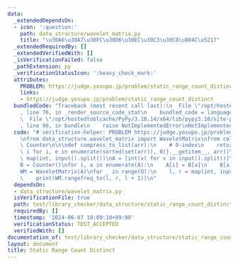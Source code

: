 ```yaml
---
data:
  _extendedDependsOn:
  - icon: ':question:'
    path: data_structure/wavelet_matrix.py
    title: "\u30A6\u30A7\u30FC\u30D6\u30EC\u30C3\u30C8\u884C\u5217"
  _extendedRequiredBy: []
  _extendedVerifiedWith: []
  _isVerificationFailed: false
  _pathExtension: py
  _verificationStatusIcon: ':heavy_check_mark:'
  attributes:
    PROBLEM: https://judge.yosupo.jp/problem/static_range_count_distinct
    links:
    - https://judge.yosupo.jp/problem/static_range_count_distinct
  bundledCode: "Traceback (most recent call last):\n  File \"/opt/hostedtoolcache/PyPy/3.10.14/x64/lib/pypy3.10/site-packages/onlinejudge_verify/documentation/build.py\"\
    , line 76, in _render_source_code_stat\n    bundled_code = language.bundle(\n\
    \  File \"/opt/hostedtoolcache/PyPy/3.10.14/x64/lib/pypy3.10/site-packages/onlinejudge_verify/languages/python.py\"\
    , line 96, in bundle\n    raise NotImplementedError\nNotImplementedError\n"
  code: "# verification-helper: PROBLEM https://judge.yosupo.jp/problem/static_range_count_distinct\n\
    \nfrom data_structure.wavelet_matrix import WaveletMatrix\nfrom collections import\
    \ Counter\n\n\ndef compress_to_list(arr):\n    # 0-index\n    return list(map({e:\
    \ i for i, e in enumerate(sorted(set(arr)), 0)}.__getitem__, arr))\n\n\nN, Q =\
    \ map(int, input().split())\nA = [int(x) for x in input().split()]\nA = compress_to_list(A)\n\
    B = Counter()\nfor i, a in enumerate(A):\n    A[i] = B[a]\n    B[a] = i + 1\n\n\
    WM = WaveletMatrix(A)\nfor _ in range(Q):\n    l, r = map(int, input().split())\n\
    \    print(WM.rangefreq_to(l, r, l + 1))\n"
  dependsOn:
  - data_structure/wavelet_matrix.py
  isVerificationFile: true
  path: test/library_checker/data_structure/static_range_count_distinct.test.py
  requiredBy: []
  timestamp: '2024-06-07 10:09:10+09:00'
  verificationStatus: TEST_ACCEPTED
  verifiedWith: []
documentation_of: test/library_checker/data_structure/static_range_count_distinct.test.py
layout: document
title: Static Range Count Distinct
---
```

